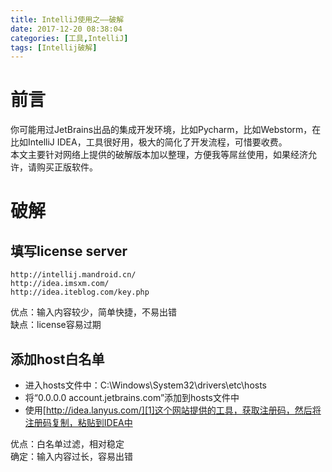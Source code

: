 ```yaml
---
title: IntelliJ使用之——破解
date: 2017-12-20 08:38:04
categories: [工具,IntelliJ]
tags: [Intellij破解]
---
```

# 前言

你可能用过JetBrains出品的集成开发环境，比如Pycharm，比如Webstorm，在比如IntelliJ IDEA，工具很好用，极大的简化了开发流程，可惜要收费。   
本文主要针对网络上提供的破解版本加以整理，方便我等屌丝使用，如果经济允许，请购买正版软件。
<!--more-->

# 破解

## 填写license server

	http://intellij.mandroid.cn/    
	http://idea.imsxm.com/    
	http://idea.iteblog.com/key.php
优点：输入内容较少，简单快捷，不易出错    
缺点：license容易过期

## 添加host白名单

- 进入hosts文件中：C:\Windows\System32\drivers\etc\hosts  
- 将“0.0.0.0 account.jetbrains.com”添加到hosts文件中
- 使用[http://idea.lanyus.com/][1]这个网站提供的工具，获取注册码，然后将注册码复制，粘贴到IDEA中

优点：白名单过滤，相对稳定    
确定：输入内容过长，容易出错